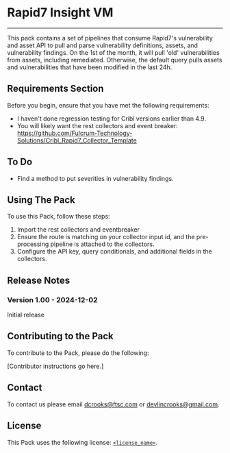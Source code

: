 # Rapid7 Insight VM
----

This pack contains a set of pipelines that consume Rapid7's vulnerability and asset API to pull and parse vulnerability definitions, assets, and vulnerability findings. On the 1st of the month, it will pull 'old' vulnerabilities from assets, including remediated. Otherwise, the default query pulls assets and vulnerabilities that have been modified in the last 24h. 


## Requirements Section

Before you begin, ensure that you have met the following requirements:

* I haven't done regression testing for Cribl versions earlier than 4.9.
* You will likely want the rest collectors and event breaker: https://github.com/Fulcrum-Technology-Solutions/Cribl_Rapid7_Collector_Template


## To Do

* Find a method to put severities in vulnerability findings.

## Using The Pack

To use this Pack, follow these steps:

1. Import the rest collectors and eventbreaker
2. Ensure the route is matching on your collector input id, and the pre-processing pipeline is attached to the collectors.
3. Configure the API key, query conditionals, and additional fields in the collectors.


## Release Notes

### Version 1.00 - 2024-12-02
Initial release


## Contributing to the Pack
To contribute to the Pack, please do the following:

[Contributor instructions go here.]


## Contact
To contact us please email <dcrooks@ftsc.com> or <devlincrooks@gmail.com>.


## License
This Pack uses the following license: [`<license_name>`](https://link-to-license-example.com).
